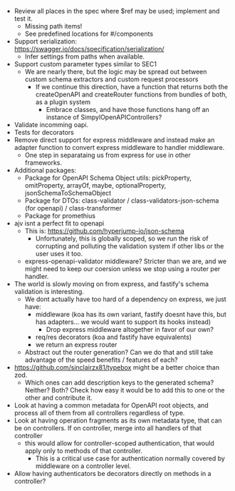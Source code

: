 - Review all places in the spec where $ref may be used; implement and test it.
  - Missing path items!
  - See predefined locations for #/components
- Support serialization: https://swagger.io/docs/specification/serialization/
  - Infer settings from paths when available.
- Support custom parameter types similar to SEC1
  - We are nearly there, but the logic may be spread out between custom schema extractors and custom request processors
    - If we continue this direction, have a function that returns both the createOpenAPI and createRouter functions from bundles of both, as a plugin system
      - Embrace classes, and have those functions hang off an instance of SimpylOpenAPIControllers?
- Validate incomming oapi.
- Tests for decorators
- Remove direct support for express middleware and instead make an adapter function to convert express middleware to handler middleware.
  - One step in separataing us from express for use in other frameworks.
- Additional packages:
  - Package for OpenAPI Schema Object utils: pickProperty, omitProperty, arrayOf, maybe, optionalProperty, jsonSchemaToSchemaObject
  - Package for DTOs: class-validator / class-validators-json-schema (for openapi) / class-transformer
  - Package for promethius
- ajv isnt a perfect fit to openapi
  - This is: https://github.com/hyperjump-io/json-schema
    - Unfortunately, this is globally scoped, so we run the risk of corrupting and polluting the validation system if other libs or the user uses it too.
  - express-openapi-validator middleware? Stricter than we are, and we might need to keep our coersion unless we stop using a router per handler.
- The world is slowly moving on from express, and fastify's schema validation is interesting.
  - We dont actually have too hard of a dependency on express, we just have:
    - middleware (koa has its own variant, fastify doesnt have this, but has adapters... we would want to support its hooks instead)
      - Drop express middleware altogether in favor of our own?
    - req/res decorators (koa and fastify have equivalents)
    - we return an express router
  - Abstract out the router generation? Can we do that and still take advantage of the speed benefits / features of each?
- https://github.com/sinclairzx81/typebox might be a better choice than zod.
  - Which ones can add description keys to the generated schema? Neither? Both? Check how easy it would be to add this to one or the other and contribute it.
- Look at having a common metadata for OpenAPI root objects, and process all of them from all controllers regardless of type.
- Look at having operation fragments as its own metadata type, that can be on controllers. If on controller, merge into all handlers of that controller
  - this would allow for controller-scoped authentication, that would apply only to methods of that controller.
    - This is a critical use case for authentication normally covered by middleware on a controller level.
- Allow having authenticators be decorators directly on methods in a controller?
